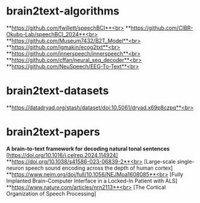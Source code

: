 # brain2text-algorithms
**https://github.com/fwillett/speechBCI**<br>
**https://github.com/CIBR-Okubo-Lab/speechBCI_2024**<br>
**https://github.com/Museum7432/B2T_Model**<br>
**https://github.com/jgmakin/ecog2txt**<br>
**https://github.com/innerspeech/innerspeech**<br>
**https://github.com/cffan/neural_seq_decoder**<br>
**https://github.com/NeuSpeech/EEG-To-Text**<br>

# brain2text-datasets
**https://datadryad.org/stash/dataset/doi:10.5061/dryad.x69p8czpq**<br>

# brain2text-papers
**A brain-to-text framework for decoding natural tonal sentences**<br> [https://doi.org/10.1016/j.celrep.2024.114924]
**https://doi.org/10.1038/s41586-023-06839-2**<br> [Large-scale single-neuron speech sound encoding across the depth of human cortex]
**https://www.nejm.org/doi/full/10.1056/NEJMoa1608085**<br> [Fully Implanted Brain–Computer Interface in a Locked-In Patient with ALS]
**https://www.nature.com/articles/nrn2113**<br> [The Cortical Organization of Speech Processing]
